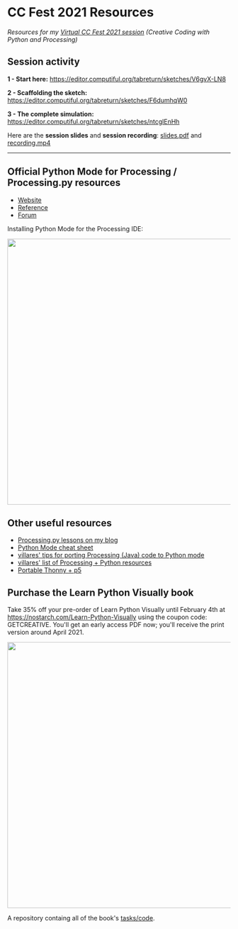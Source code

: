 # CC Fest 2021 Resources

*Resources for my [Virtual CC Fest 2021 session](https://ccfest.rocks/register) (Creative Coding with Python and Processing)*

## Session activity 

**1 - Start here:** https://editor.computiful.org/tabreturn/sketches/V6gvX-LN8

**2 - Scaffolding the sketch:** https://editor.computiful.org/tabreturn/sketches/F6dumhqW0

**3 - The complete simulation:** https://editor.computiful.org/tabreturn/sketches/ntcglEnHh

Here are the **session slides** and **session recording**: [slides.pdf](slides.pdf) and [recording.mp4](recording.mp4)

---

## Official Python Mode for Processing / Processing.py resources

* [Website](https://py.processing.org/)
* [Reference](https://py.processing.org/reference/)
* [Forum](https://discourse.processing.org/c/processing-py/)

Installing Python Mode for the Processing IDE:

<img src="https://tabreturn.github.io/img/pitl01/intro-to-processing-add-python-mode.png" width="600" />

## Other useful resources 

* [Processing.py lessons on my blog](https://tabreturn.github.io/#processing-reverse)
* [Python Mode cheat sheet](https://github.com/tabreturn/processing.py-cheat-sheet)
* [villares' tips for porting Processing (Java) code to Python mode](https://abav.lugaralgum.com/py.processing-play/java_to_python)
* [villares' list of Processing + Python resources](https://github.com/villares/Resources-for-teaching-programming#user-content-processing--python-tools-table)
* [Portable Thonny + p5](https://tabreturn.github.io/code/python/2020/02/26/thonny_and_p5.html)


## Purchase the Learn Python Visually book

Take 35% off your pre-order of Learn Python Visually until February 4th at https://nostarch.com/Learn-Python-Visually using the coupon code: GETCREATIVE. You'll get an early access PDF now; you'll receive the print version around April 2021.

<img src="http://portfolio.tabreturn.com/images/learn-python-visually.png" width="600" />

A repository containg all of the book's [tasks/code](https://github.com/tabreturn/processing.py-book).

